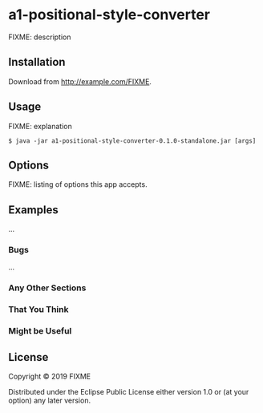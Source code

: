 # a1-positional-style-converter

FIXME: description

## Installation

Download from http://example.com/FIXME.

## Usage

FIXME: explanation

    $ java -jar a1-positional-style-converter-0.1.0-standalone.jar [args]

## Options

FIXME: listing of options this app accepts.

## Examples

...

### Bugs

...

### Any Other Sections
### That You Think
### Might be Useful

## License

Copyright © 2019 FIXME

Distributed under the Eclipse Public License either version 1.0 or (at
your option) any later version.
